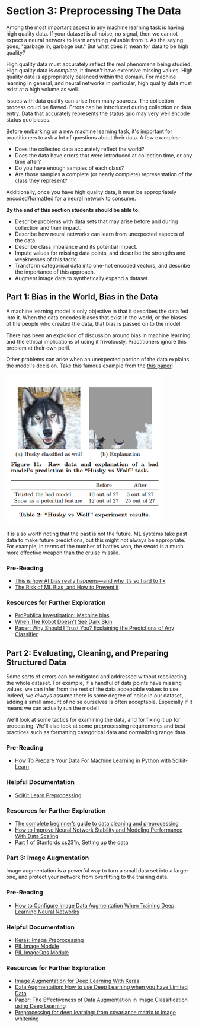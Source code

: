 # Section 3: Preprocessing The Data

Among the most important aspect in any machine learning task is having high quality data. If your dataset is all noise, no signal, then we cannot expect a neural network to learn anything valuable from it. As the saying goes, "garbage in, garbage out." But what does it mean for data to be high quality?

High quality data must accurately reflect the real phenomena being studied. High quality data is *complete*, it doesn't have extensive missing values. High quality data is appropriately balanced within the domain. For machine learning in general, and neural networks in particular, high quality data must exist at a high volume as well.

Issues with data quality can arise from many sources. The collection process could be flawed. Errors can be introduced during collection or data entry. Data that accurately represents the status quo may very well encode status quo biases.

Before embarking on a new machine learning task, it's important for practitioners to ask a lot of questions about their data. A few examples:

* Does the collected data accurately reflect the world?
* Does the data have errors that were introduced at collection time, or any time after?
* Do you have enough samples of each class?
* Are those samples a complete (or nearly complete) representation of the class they represent?

Additionally, once you have high quality data, it must be appropriately encoded/formatted for a neural network to consume.

**By the end of this section students should be able to:**

* Describe problems with data sets that may arise before and during collection and their impact.
* Describe how neural networks can learn from unexpected aspects of the data.
* Describe class imbalance and its potential impact.
* Impute values for missing data points, and describe the strengths and weaknesses of this tactic.
* Transform categorical data into one-hot encoded vectors, and describe the importance of this approach.
* Augment image data to synthetically expand a dataset.

## Part 1: Bias in the World, Bias in the Data

A machine learning model is only objective in that it describes the data fed into it. When the data encodes biases that exist in the world, or the biases of the people who created the data, that bias is passed on to the model.

There has been an explosion of discussion around bias in machine learning, and the ethical implications of using it frivolously. Practitioners ignore this problem at their own peril.

Other problems can arise when an unexpected portion of the data explains the model's decision. Take this famous example from the [this paper](https://arxiv.org/abs/1602.04938):  

![is this a dog or a wolf? it depends on if there is snow in the background!](img/dog_wolf.png)

It is also worth noting that the past is not the future. ML systems take past data to make future predictions, but this might not always be appropriate. For example, in terms of the number of battles won, the sword is a much more effective weapon than the cruise missile.

### Pre-Reading

* [This is how AI bias really happens—and why it’s so hard to fix](https://www.technologyreview.com/s/612876/this-is-how-ai-bias-really-happensand-why-its-so-hard-to-fix/)
* [The Risk of ML Bias, and How to Prevent it](https://sloanreview.mit.edu/article/the-risk-of-machine-learning-bias-and-how-to-prevent-it/)


### Resources for Further Exploration

* [ProPublica Investigation: Machine bias](https://www.propublica.org/article/machine-bias-risk-assessments-in-criminal-sentencing)
* [When The Robot Doesn't See Dark Skin](https://www.nytimes.com/2018/06/21/opinion/facial-analysis-technology-bias.html)
* [Paper: Why Should I Trust You? Explaining the Predictions of Any Classifier](https://arxiv.org/abs/1602.04938)

## Part 2: Evaluating, Cleaning, and Preparing Structured Data

Some sorts of errors can be mitigated and addressed without recollecting the whole dataset. For example, if a handful of data points have missing values, we can infer from the rest of the data acceptable values to use. Indeed, we *always* assume there is some degree of noise in our dataset, adding a small amount of noise ourselves is often acceptable. Especially if it means we can actually run the model!

We'll look at some tactics for examining the data, and for fixing it up for processing. We'll also look at some preprocessing requirements and best practices such as formatting categorical data and normalizing range data.

### Pre-Reading

* [How To Prepare Your Data For Machine Learning in Python with Scikit-Learn](https://machinelearningmastery.com/prepare-data-machine-learning-python-scikit-learn/)

### Helpful Documentation

* [SciKit.Learn Preprocessing](https://scikit-learn.org/stable/modules/preprocessing.html)

### Resources for Further Exploration

* [The complete beginner’s guide to data cleaning and preprocessing](https://towardsdatascience.com/the-complete-beginners-guide-to-data-cleaning-and-preprocessing-2070b7d4c6d)
* [How to Improve Neural Network Stability and Modeling Performance With Data Scaling](https://machinelearningmastery.com/how-to-improve-neural-network-stability-and-modeling-performance-with-data-scaling/)
* [Part 1 of Stanfords cs231n, Setting up the data](http://cs231n.github.io/neural-networks-2/)

### Part 3: Image Augmentation

Image augmentation is a powerful way to turn a small data set into a larger one, and protect your network from overfitting to the training data.

### Pre-Reading

* [How to Configure Image Data Augmentation When Training Deep Learning Neural Networks](https://machinelearningmastery.com/how-to-configure-image-data-augmentation-when-training-deep-learning-neural-networks/)


### Helpful Documentation

* [Keras: Image Preprocessing](https://keras.io/preprocessing/image/)
* [PIL Image Module](https://pillow.readthedocs.io/en/stable/reference/Image.html)
* [PIL ImageOps Module](https://pillow.readthedocs.io/en/stable/reference/ImageOps.html)

### Resources for Further Exploration

* [Image Augmentation for Deep Learning With Keras](https://machinelearningmastery.com/image-augmentation-deep-learning-keras/)
* [Data Augmentation: How to use Deep Learning when you have Limited Data](https://medium.com/nanonets/how-to-use-deep-learning-when-you-have-limited-data-part-2-data-augmentation-c26971dc8ced)
* [Paper: The Effectiveness of Data Augmentation in Image Classification using Deep Learning](http://cs231n.stanford.edu/reports/2017/pdfs/300.pdf)
* [Preprocessing for deep learning: from covariance matrix to image whitening](https://medium.freecodecamp.org/https-medium-com-hadrienj-preprocessing-for-deep-learning-9e2b9c75165c)
